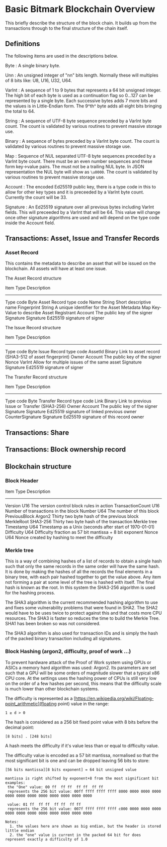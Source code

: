 # Basic Bitmark Blockchain Overview

This briefly describe the structure of the block chain. It builds up
from the transactions through to the final structure of the chain
itself.

## Definitions

The following items are used in the descriptions below.

Byte
: A single binary byte.

Unn
: An unsigned integer of "nn" bits length. Normally these will
  multiples of 8 bits like: U8, U16, U32, U64.

VarInt
: A sequence of 1 to 9 bytes that represents a 64 bit unsigned
  integer.  The high bit of each byte is used as a continuation flag
  so 0…127 can be represented by a single byte.  Each successive bytes
  adds 7 more bits and the values is in Little-Endian form. The 9^th^
  byte adds all eight bits bringing the total to 64.

String
: A sequence of UTF-8 byte sequence preceded by a VarInt byte count.
  The count is validated by various routines to prevent massive
  storage use.

Binary
: A sequence of bytes preceded by a VarInt byte count.  The count is
  validated by various routines to prevent massive storage use.

Map
: Sequence of NUL separated UTF-8 byte sequences preceded by a VarInt
  byte count.  There must be an even number sequences and these form
  key→value pairs.  The must not be a trailing NUL byte.  In JSON
  representation the NUL byte will show as `\u0000`.  The count is
  validated by various routines to prevent massive storage use.

Account
: The encoded Ed25519 public key, there is a type code in this to
  allow for other key types and it is preceeded by a VarInt byte
  count.  Currently the count will be 33.

Signature
: An Ed25519 signature over all previous bytes including VarInt
  fields.  This will preceeded by a VarInt that will be 64.  This
  value will change once other signature algorithms are used and will
  depend on the type code inside the Account field.


## Transactions: Asset, Issue and Transfer Records

### Asset Record

This contains the metadata to describe an asset that will be issued on
the blockchain.  All assets will have at least one issue.

The Asset Record structure

Item              Type       Description
----------------  ---------  ------------------------
Type code         Byte       Asset Record type code
Name              String     Short descriptive name
Fingerprint       String     A unique identifier for the Asset
Metadata          Map        Key-Value to describe Asset
Registrant        Account    The public key of the signer
Signature         Signature  Ed25519 signature of signer


The Issue Record structure

Item              Type       Description
----------------  ---------  ------------------------
Type code         Byte       Issue Record type code
AssetId           Binary     Link to asset record (SHA3-512 of asset fingerprint)
Owner             Account    The public key of the signer
Nonce             VarInt     Allow for multiple issues of the same asset
Signature         Signature  Ed25519 signature of signer

The Transfer Record structure

Item              Type       Description
----------------  ---------  ------------------------
Type code         Byte       Transfer Record type code
Link              Binary     Link to previous Issue or Transfer (SHA3-256)
Owner             Account    The public key of the signer
Signature         Signature  Ed25519 signature of linked previous owner
CounterSignature  Signature  Ed25519 signature of this record owner


## Transactions: Share


## Transactions: Block ownership record


## Blockchain structure

### Block Header

Item              Type       Description
----------------  ---------  ------------------------
Version           U16        The version control block rules in action
TransactionCount  U16        Number of transactions in the block
Number            U64        The number of this block
PreviousBlock     Argon2     Thirty two byte hash of the previous block
MerkleRoot        SHA3-256   Thirty two byte hash of the transaction Merkle tree
Timestamp         U64        Timestamp as a Unix (seconds after start of 1970-01-01)
Difficulty        U64        Difficulty fraction as 57 bit mantissa + 8 bit exponent
Nonce             U64        Nonce created by hashing to meet the difficulty

### Merkle tree

This is a way of combining hashes of a list of records to obtain a
single hash such that only the same records in the same order will
have the same hash.  It is done by making the hashes of all the
records the final elements in a binary tree, with each pair hashed
together to get the value above.  Any item not forming a pair at
some level of the tree is hashed with itself.  The final hash is known
as the root.  In this system the SHA3-256 algorithm is used for the
hashing process.

The SHA3 algorithm is the current recommended hashing algorithm to use
and fixes some vulnerability problems that were found in SHA2.  The
SHA2 would have to be uses twice to protect against this and that
costs more CPU resources.  The SHA3 is faster so reduces the time to
build the Merkle Tree.  SHA1 has been broken so was not considered.

The SHA3 algorithm is also used for transaction IDs and is simply the
hash of the packed binary transaction including all signatures.

### Block Hashing (argon2, difficulty, proof of work ...)

To prevent hardware attack of the Proof of Work system using GPUs or
ASICs a memory hard algorithm was used: Argon2.  Its parameters are
set such that a GPU will be some orders of magnitude slower that a
typical x86 CPU core.  At the settings uses the hashing power of CPUs
is still very low on the order of a few hashes per second, this means
that the difficulty scale is much lower than other blockchain systems.

The difficulty is represented as a
[https://en.wikipedia.org/wiki/Floating-point_arithmetic](floating
point) value in the range:

    1 ≥ d > 0

The hash is considered as a 256 bit fixed point value with 8 bits
before the decimal point:

    [8 bits] . [248 bits]

A hash meets the difficulty if it's value less than or equal to
difficulty value.

The difficulty value is encoded as a 57 bit mantissa, normalised so
that the most significant bit is one and can be dropped leaving 56 bits
to store:

    [56 bits mantissa][8 bits exponent] = 64 bit unsigned value

    mantissa is right shifted by exponent+8 from the most significant bit
    examples:
     the "One" value: 00 ff  ff ff  ff ff  ff ff
     represents the 256 bit value: 00ff ffff ffff ffff 8000 0000 0000 0000 0000 0000 0000 0000 0000 0000 0000 0000

     value: 01 ff  ff ff  ff ff  ff ff
     represents the 256 bit value: 007f ffff ffff ffff c000 0000 0000 0000 0000 0000 0000 0000 0000 0000 0000 0000

    Notes:
      1. the values here are shown as big endian, but the header is stored little endian
      2. the "one" value is current in the packed 64 bit for does represent exactly a difficulty of 1.0
